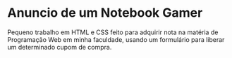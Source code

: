 # Anuncio de um Notebook Gamer
 Pequeno trabalho em HTML e CSS feito para adquirir nota na matéria de Programação Web em minha faculdade, usando um formulário para liberar um determinado cupom de compra.
